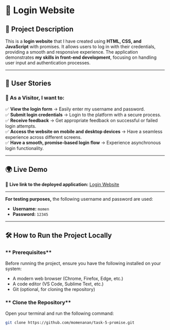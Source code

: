 # 🌟 Login Website

## 📌 Project Description  
This is a **login website** that I have created using **HTML, CSS, and JavaScript** with promises. It allows users to log in with their credentials, providing a smooth and responsive experience. The application demonstrates **my skills in front-end development**, focusing on handling user input and authentication processes.

---

## 🚀 User Stories  

### 👤 As a Visitor, I want to:  
✅ **View the login form** → Easily enter my username and password.  
✅ **Submit login credentials** → Login to the platform with a secure process.  
✅ **Receive feedback** → Get appropriate feedback on successful or failed login attempts.  
✅ **Access the website on mobile and desktop devices** → Have a seamless experience across different screens.  
✅ **Have a smooth, promise-based login flow** → Experience asynchronous login functionality.

---

## 🌍 Live Demo  
🔗 **Live link to the deployed application:** [Login Website](https://momenanan.github.io/task-5-promise/)  

---
**For testing purposes,** the following username and password are used:  

- **Username:** `momen`  
- **Password:** `12345`
---

## 🛠️ How to Run the Project Locally  

### ** Prerequisites**  
Before running the project, ensure you have the following installed on your system:  
- A modern web browser (Chrome, Firefox, Edge, etc.)  
- A code editor (VS Code, Sublime Text, etc.)  
- Git (optional, for cloning the repository)

### ** Clone the Repository**  
Open your terminal and run the following command:  

```bash
git clone https://github.com/momenanan/task-5-promise.git
